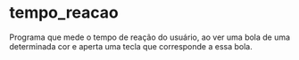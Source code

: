 # tempo_reacao
Programa que mede o tempo de reação do usuário, ao ver uma bola de uma determinada cor e aperta uma tecla que corresponde a essa bola.
